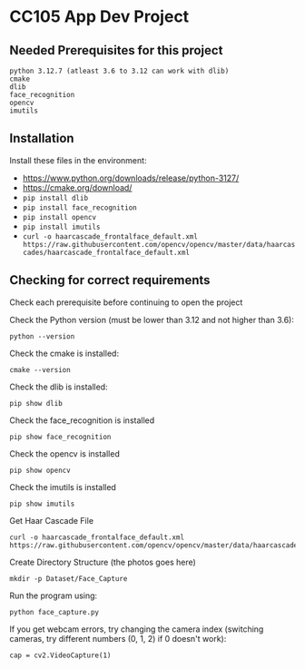 ﻿# CC105 App Dev Project

## Needed Prerequisites for this project
```
python 3.12.7 (atleast 3.6 to 3.12 can work with dlib)
cmake
dlib
face_recognition
opencv
imutils
```

## Installation
Install these files in the environment:
- https://www.python.org/downloads/release/python-3127/
- https://cmake.org/download/
- ``` pip install dlib ```
- ``` pip install face_recognition ```
- ``` pip install opencv ```
- ``` pip install imutils ```
- ``` curl -o haarcascade_frontalface_default.xml https://raw.githubusercontent.com/opencv/opencv/master/data/haarcascades/haarcascade_frontalface_default.xml ```

## Checking for correct requirements

Check each prerequisite before continuing to open the project

Check the Python version (must be lower than 3.12 and not higher than 3.6):
```
python --version
```

Check the cmake is installed:
```
cmake --version
```

Check the dlib is installed:
```
pip show dlib
```

Check the face_recognition is installed
```
pip show face_recognition
```

Check the opencv is installed
```
pip show opencv
```

Check the imutils is installed
```
pip show imutils
```

Get Haar Cascade File 
```
curl -o haarcascade_frontalface_default.xml https://raw.githubusercontent.com/opencv/opencv/master/data/haarcascades/haarcascade_frontalface_default.xml
```

Create Directory Structure (the photos goes here)
```
mkdir -p Dataset/Face_Capture
```

Run the program using:
```
python face_capture.py
```
If you get webcam errors, try changing the camera index (switching cameras, try different numbers (0, 1, 2) if 0 doesn't work):
```
cap = cv2.VideoCapture(1) 
```
